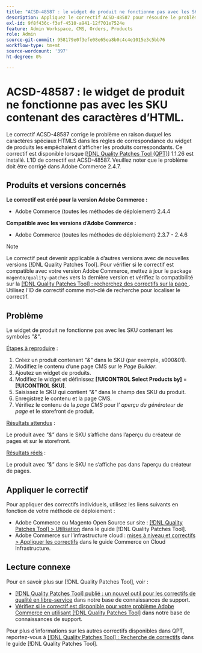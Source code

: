 ```yaml
---
title: "ACSD-48587 : le widget de produit ne fonctionne pas avec les SKU contenant des caractères d’HTML"
description: Appliquez le correctif ACSD-48587 pour résoudre le problème Adobe Commerce en raison duquel les caractères spéciaux HTMLS dans les règles de correspondance du widget de produits les empêchent d’afficher les produits correspondants.
exl-id: 9f8f436c-f3ef-4510-a941-12f701e7524e
feature: Admin Workspace, CMS, Orders, Products
role: Admin
source-git-commit: 958179e0f3efe08e65ea8b0c4c4e1015e3c5bb76
workflow-type: tm+mt
source-wordcount: '397'
ht-degree: 0%

---
```


# ACSD-48587 : le widget de produit ne fonctionne pas avec les SKU contenant des caractères d’HTML.

Le correctif ACSD-48587 corrige le problème en raison duquel les caractères spéciaux HTMLS dans les règles de correspondance du widget de produits les empêchaient d’afficher les produits correspondants. Ce correctif est disponible lorsque [[!DNL Quality Patches Tool (QPT)]](/help/announcements/adobe-commerce-announcements/magento-quality-patches-released-new-tool-to-self-serve-quality-patches.md) 1.1.26 est installé. L’ID de correctif est ACSD-48587. Veuillez noter que le problème doit être corrigé dans Adobe Commerce 2.4.7.

## Produits et versions concernés

**Le correctif est créé pour la version Adobe Commerce :**

* Adobe Commerce (toutes les méthodes de déploiement) 2.4.4

**Compatible avec les versions d’Adobe Commerce :**

* Adobe Commerce (toutes les méthodes de déploiement) 2.3.7 - 2.4.6

>[!NOTE]
>
>Le correctif peut devenir applicable à d’autres versions avec de nouvelles versions [!DNL Quality Patches Tool]. Pour vérifier si le correctif est compatible avec votre version Adobe Commerce, mettez à jour le package `magento/quality-patches` vers la dernière version et vérifiez la compatibilité sur la [[!DNL Quality Patches Tool] : recherchez des correctifs sur la page ](https://experienceleague.adobe.com/tools/commerce-quality-patches/index.html). Utilisez l’ID de correctif comme mot-clé de recherche pour localiser le correctif.

## Problème

Le widget de produit ne fonctionne pas avec les SKU contenant les symboles *&quot;&amp;&quot;*.

<u>Étapes à reproduire</u> :

1. Créez un produit contenant *&quot;&amp;&quot;* dans le SKU (par exemple, s000&amp;01).
1. Modifiez le contenu d’une page CMS sur le *Page Builder*.
1. Ajoutez un widget de produits.
1. Modifiez le widget et définissez **[!UICONTROL Select Products by]** = **[!UICONTROL SKU]**.
1. Saisissez le SKU qui contient *&quot;&amp;&quot;* dans le champ des SKU du produit.
1. Enregistrez le contenu et la page CMS.
1. Vérifiez le contenu de la *page CMS* pour l’ *aperçu du générateur de page* et le storefront de produit.

<u>Résultats attendus</u> :

Le produit avec *&quot;&amp;&quot;* dans le SKU s’affiche dans l’aperçu du créateur de pages et sur le storefront.

<u>Résultats réels</u> :

Le produit avec *&quot;&amp;&quot;* dans le SKU ne s’affiche pas dans l’aperçu du créateur de pages.

## Appliquer le correctif

Pour appliquer des correctifs individuels, utilisez les liens suivants en fonction de votre méthode de déploiement :

* Adobe Commerce ou Magento Open Source sur site : [[!DNL Quality Patches Tool] > Utilisation](https://experienceleague.adobe.com/docs/commerce-operations/tools/quality-patches-tool/usage.html) dans le guide [!DNL Quality Patches Tool].
* Adobe Commerce sur l’infrastructure cloud : [mises à niveau et correctifs > Appliquer les correctifs](https://experienceleague.adobe.com/docs/commerce-cloud-service/user-guide/develop/upgrade/apply-patches.html) dans le guide Commerce on Cloud Infrastructure.

## Lecture connexe

Pour en savoir plus sur [!DNL Quality Patches Tool], voir :

* [[!DNL Quality Patches Tool] publié : un nouvel outil pour les correctifs de qualité en libre-service](/help/announcements/adobe-commerce-announcements/magento-quality-patches-released-new-tool-to-self-serve-quality-patches.md) dans notre base de connaissances de support.
* [Vérifiez si le correctif est disponible pour votre problème Adobe Commerce en utilisant  [!DNL Quality Patches Tool]](/help/support-tools/patches-available-in-qpt-tool/check-patch-for-magento-issue-with-magento-quality-patches.md) dans notre base de connaissances de support.

Pour plus d&#39;informations sur les autres correctifs disponibles dans QPT, reportez-vous à [[!DNL Quality Patches Tool] : Recherche de correctifs](https://experienceleague.adobe.com/tools/commerce-quality-patches/index.html) dans le guide [!DNL Quality Patches Tool].

